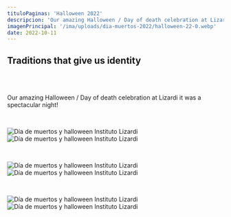 ```yaml
---
tituloPaginas: 'Halloween 2022'
descripcion: 'Our amazing Halloween / Day of death celebration at Lizardi it was a spectacular night!'
imagenPrincipal: '/ima/uploads/dia-muertos-2022/halloween-22-0.webp'
date: 2022-10-11
---
```


## Traditions that give us identity

<br>


<br>

Our amazing Halloween / Day of death celebration at Lizardi it was a spectacular night!


<br>

![Día de muertos y halloween Instituto Lizardi](/ima/uploads/dia-muertos-2022/halloween-22-1.webp)
![Día de muertos y halloween Instituto Lizardi](/ima/uploads/dia-muertos-2022/halloween-22-2.webp)

<br>

![Día de muertos y halloween Instituto Lizardi](/ima/uploads/dia-muertos-2022/halloween-22-3.webp)
![Día de muertos y halloween Instituto Lizardi](/ima/uploads/dia-muertos-2022/halloween-22-4.webp)

<br>

![Día de muertos y halloween Instituto Lizardi](/ima/uploads/dia-muertos-2022/halloween-22-5.webp)
![Día de muertos y halloween Instituto Lizardi](/ima/uploads/dia-muertos-2022/halloween-22-6.webp)
